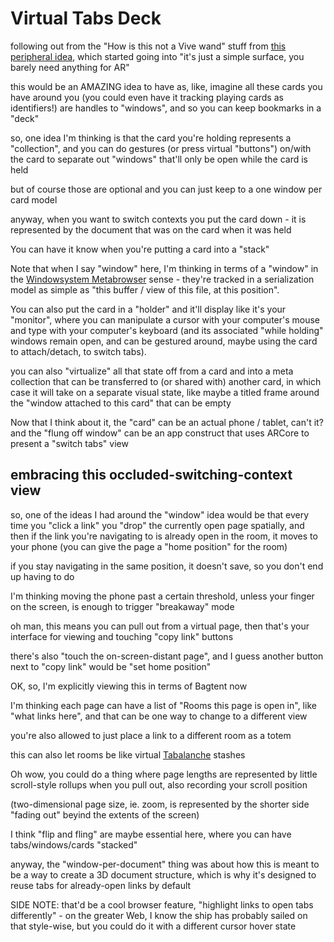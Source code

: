 # Virtual Tabs Deck

following out from the "How is this not a Vive wand" stuff from [this peripheral idea](fc1ed894-b4bb-4e2b-925e-503491970f63.md), which started going into "it's just a simple surface, you barely need anything for AR"

this would be an AMAZING idea to have as, like, imagine all these cards you have around you (you could even have it tracking playing cards as identifiers!) are handles to "windows", and so you can keep bookmarks in a "deck"

so, one idea I'm thinking is that the card you're holding represents a "collection", and you can do gestures (or press virtual "buttons") on/with the card to separate out "windows" that'll only be open while the card is held

but of course those are optional and you can just keep to a one window per card model

anyway, when you want to switch contexts you put the card down - it is represented by the document that was on the card when it was held

You can have it know when you're putting a card into a "stack"

Note that when I say "window" here, I'm thinking in terms of a "window" in the [Windowsystem Metabrowser](20768279-9c6d-4476-90d8-9dd15f3aa4d3.md) sense - they're tracked in a serialization model as simple as "this buffer / view of this file, at this position".

You can also put the card in a "holder" and it'll display like it's your "monitor", where you can manipulate a cursor with your computer's mouse and type with your computer's keyboard (and its associated "while holding" windows remain open, and can be gestured around, maybe using the card to attach/detach, to switch tabs).

you can also "virtualize" all that state off from a card and into a meta collection that can be transferred to (or shared with) another card, in which case it will take on a separate visual state, like maybe a titled frame around the "window attached to this card" that can be empty

Now that I think about it, the "card" can be an actual phone / tablet, can't it?  and the "flung off window" can be an app construct that uses ARCore to present a "switch tabs" view

## embracing this occluded-switching-context view

so, one of the ideas I had around the "window" idea would be that every time you "click a link" you "drop" the currently open page spatially, and then if the link you're navigating to is already open in the room, it moves to your phone (you can give the page a "home position" for the room)

if you stay navigating in the same position, it doesn't save, so you don't end up having to do

I'm thinking moving the phone past a certain threshold, unless your finger on the screen, is enough to trigger "breakaway" mode

oh man, this means you can pull out from a virtual page, then that's your interface for viewing and touching "copy link" buttons

there's also "touch the on-screen-distant page", and I guess another button next to "copy link" would be "set home position"

OK, so, I'm explicitly viewing this in terms of Bagtent now

I'm thinking each page can have a list of "Rooms this page is open in", like "what links here", and that can be one way to change to a different view

you're also allowed to just place a link to a different room as a totem

this can also let rooms be like virtual [Tabalanche](1bba5664-3cd1-4f22-903b-fd35c6844ac0.md) stashes

Oh wow, you could do a thing where page lengths are represented by little scroll-style rollups when you pull out, also recording your scroll position

(two-dimensional page size, ie. zoom, is represented by the shorter side "fading out" beyind the extents of the screen)

I think "flip and fling" are maybe essential here, where you can have tabs/windows/cards "stacked"

anyway, the "window-per-document" thing was about how this is meant to be a way to create a 3D document structure, which is why it's designed to reuse tabs for already-open links by default

SIDE NOTE: that'd be a cool browser feature, "highlight links to open tabs differently" - on the greater Web, I know the ship has probably sailed on that style-wise, but you could do it with a different cursor hover state
